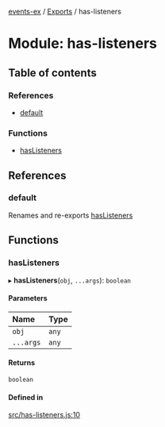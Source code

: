 [events-ex](../README.md) / [Exports](../modules.md) / has-listeners

# Module: has-listeners

## Table of contents

### References

- [default](has_listeners.md#default)

### Functions

- [hasListeners](has_listeners.md#haslisteners)

## References

### default

Renames and re-exports [hasListeners](has_listeners.md#haslisteners)

## Functions

### hasListeners

▸ **hasListeners**(`obj`, `...args`): `boolean`

#### Parameters

| Name | Type |
| :------ | :------ |
| `obj` | `any` |
| `...args` | `any` |

#### Returns

`boolean`

#### Defined in

[src/has-listeners.js:10](https://github.com/snowyu/events-ex.js/blob/76f449a/src/has-listeners.js#L10)
